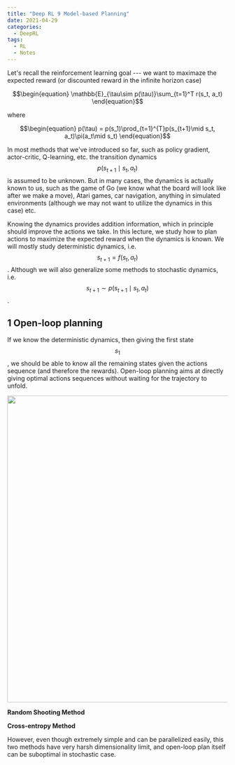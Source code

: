 ```yaml
---
title: "Deep RL 9 Model-based Planning"
date: 2021-04-29
categories:
  - DeepRL
tags:
  - RL
  - Notes
---
```


Let's recall the reinforcement learning goal --- we want to maximaze the expected reward (or discounted reward in the infinite horizon case)

$$\begin{equation}
\mathbb{E}_{\tau\sim p(\tau)}\sum_{t=1}^T r(s_t, a_t)
\end{equation}$$

where 

$$\begin{equation}
p(\tau) = p(s_1)\prod_{t=1}^{T}p(s_{t+1}\mid s_t, a_t)\pi(a_t\mid s_t)
\end{equation}$$

In most methods that we've introduced so far, such as policy gradient, actor-critic, Q-learning, etc. the transition dynamics $$p(s_{t+1}\mid s_t, a_t)$$ is assumed to be unknown. But in many cases, the dynamics is actually known to us, such as the game of Go (we know what the board will look like after we make a move), Atari games, car navigation, anything in simulated environments (although we may not want to utilize the dynamics in this case) etc.

Knowing the dynamics provides addition information, which in principle should improve the actions we take. In this lecture, we study how to plan actions to maximize the expected reward when the dynamics is known. We will mostly study deterministic dynamics, i.e. $$s_{t+1} = f(s_t, a_t)$$. Although we will also generalize some methods to stochastic dynamics, i.e. $$s_{t+1} \sim p(s_{t+1}\mid s_t, a_t)$$.

## 1 Open-loop planning
If we know the deterministic dynamics, then giving the first state $$s_1$$, we should be able to know all the remaining states given the actions sequence (and therefore the rewards). Open-loop planning aims at directly giving optimal actions sequences without waiting for the trajectory to unfold.
<div align="center"><img src="../assets/images/285-10-open.png" width="700"></div>

**Random Shooting Method**

**Cross-entropy Method**

However, even though extremely simple and can be parallelized easily, this two methods have very harsh dimensionality limit, and open-loop plan itself can be suboptimal in stochastic case.
